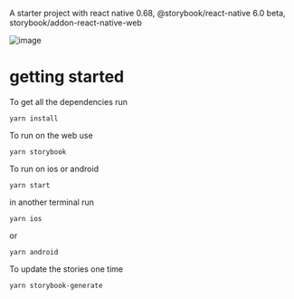 A starter project with react native 0.68, @storybook/react-native 6.0 beta, storybook/addon-react-native-web

![image](https://user-images.githubusercontent.com/3481514/145904252-92e3dc1e-591f-410f-88a1-b4250f4ba6f2.png)

# getting started

To get all the dependencies run

```
yarn install
```

To run on the web use

```
yarn storybook
```

To run on ios or android

```
yarn start
```

in another terminal run

```
yarn ios
```

or

```
yarn android
```

To update the stories one time

```
yarn storybook-generate
```
